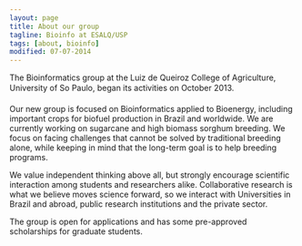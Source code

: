 ```yaml
---
layout: page
title: About our group
tagline: Bioinfo at ESALQ/USP
tags: [about, bioinfo]
modified: 07-07-2014
---
```


The Bioinformatics group at the Luiz de Queiroz College of Agriculture, University of So Paulo, began its activities on October 2013. 

Our new group is focused on Bioinformatics applied to Bioenergy, including important crops for biofuel production in Brazil and worldwide. We are currently working on sugarcane and high biomass sorghum breeding. We focus on facing challenges that cannot be solved by traditional breeding alone, while keeping in mind that the long-term goal is to help breeding programs.

We value independent thinking above all, but strongly encourage scientific interaction among students and researchers alike. Collaborative research is what we believe moves science forward, so we interact with Universities in Brazil and abroad, public research institutions and the private sector.

The group is open for applications and has some pre-approved scholarships for graduate students.
